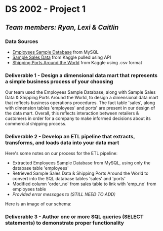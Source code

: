 # DS 2002 - Project 1
## *Team members: Ryan, Lexi & Caitlin*

### Data Sources 
- [Employees Sample Database](https://dev.mysql.com/doc/employee/en/) from MySQL
- [Sample Sales Data](https://www.kaggle.com/datasets/kyanyoga/sample-sales-data) from Kaggle pulled using API
- [Shipping Ports Around the World](https://www.kaggle.com/datasets/sanjeetsinghnaik/ship-ports) from Kaggle using .csv format

### Deliverable 1 - Design a dimensional data mart that represents a simple business process of your choosing
Our team used the Employees Sample Database, along with Sample Sales Data & Shipping Ports Around the World, to design a dimensional data mart that reflects business operations procedures. The fact table 'sales', along with dimension tables 'employees' and ports' are present in our design of the data mart. Overall, this reflects interaction between retailers & customers in order for a company to make informed decisions about its commercial shipping process.

### Deliverable 2 - Develop an ETL pipeline that extracts, transforms, and loads data into your data mart
Here's some notes on our process for the ETL pipeline:
- Extracted Employees Sample Database from MySQL, using only the database table 'employees' 
- Retrieved Sample Sales Data & Shipping Ports Around the World to convert into the SQL database tables 'sales' and 'ports'
- Modified column 'order_no' from sales table to link with 'emp_no' from employees table 
- *Provided error messages to (STILL NEED TO ADD)*

Here is an image of our schema:


### Deliverable 3 - Author one or more SQL queries (SELECT statements) to demonstrate proper functionality
